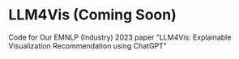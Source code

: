 # LLM4Vis (Coming Soon)
Code for Our EMNLP (Industry) 2023 paper "LLM4Vis: Explainable Visualization Recommendation using ChatGPT"
